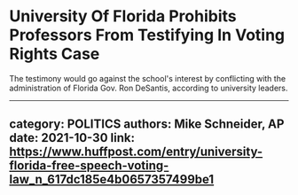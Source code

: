 # University Of Florida Prohibits Professors From Testifying In Voting Rights Case

The testimony would go against the school's interest by conflicting with the administration of Florida Gov. Ron DeSantis, according to university leaders.

---
category: POLITICS
authors: Mike Schneider, AP
date: 2021-10-30
link: https://www.huffpost.com/entry/university-florida-free-speech-voting-law_n_617dc185e4b0657357499be1
---
